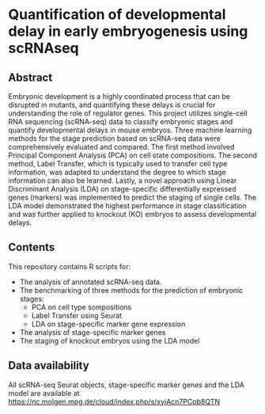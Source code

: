 # Quantification of developmental delay in early embryogenesis using scRNAseq

## Abstract 
Embryonic development is a highly coordinated process that can be disrupted in mutants, and quantifying these delays is crucial for understanding the role of regulator genes. This project utilizes single-cell RNA sequencing (scRNA-seq) data to classify embryonic stages and quantify developmental delays in mouse embryos. Three machine learning methods for the stage prediction based on scRNA-seq data were comprehensively evaluated and compared. The first method involved Principal Component Analysis (PCA) on cell state compositions. The second method, Label Transfer, which is typically used to transfer cell type information, was adapted to understand the degree to which stage information can also be learned. Lastly, a novel approach using Linear Discriminant Analysis (LDA) on stage-specific differentially expressed genes (markers) was implemented to predict the staging of single cells. The LDA model demonstrated the highest performance in stage classification and was further applied to knockout (KO) embryos to assess developmental delays. 

## Contents
This repository contains R scripts for:
- The analysis of annotated scRNA-seq data.
- The benchmarking of three methods for the prediction of embryonic stages:
  - PCA on cell type sompositions
  - Label Transfer using Seurat
  - LDA on stage-specific marker gene expression
- The analysis of stage-specific marker genes
- The staging of knockout embryos using the LDA model

## Data availability 
All scRNA-seq Seurat objects, stage-specific marker genes and the LDA model are available at https://nc.molgen.mpg.de/cloud/index.php/s/xyiAcn7PCpb8QTN
